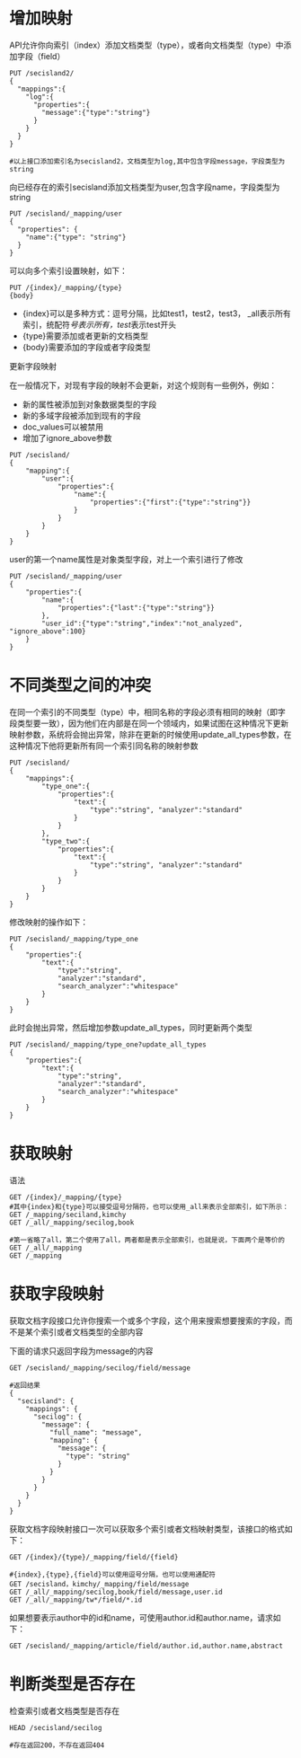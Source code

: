 # 增加映射

API允许你向索引（index）添加文档类型（type），或者向文档类型（type）中添加字段（field）

```
PUT /secisland2/
{
  "mappings":{
    "log":{
      "properties":{
        "message":{"type":"string"}
      }
    }
  }
}

#以上接口添加索引名为secisland2，文档类型为log,其中包含字段message，字段类型为string
```


向已经存在的索引secisland添加文档类型为user,包含字段name，字段类型为string

```
PUT /secisland/_mapping/user
{
  "properties": {
    "name":{"type": "string"}
  }
}

```

可以向多个索引设置映射，如下：

```
PUT /{index}/_mapping/{type}
{body}

```

* {index}可以是多种方式：逗号分隔，比如test1，test2，test3， _all表示所有索引，统配符*号表示所有，test*表示test开头
* {type}需要添加或者更新的文档类型
* {body}需要添加的字段或者字段类型



更新字段映射

在一般情况下，对现有字段的映射不会更新，对这个规则有一些例外，例如：
* 新的属性被添加到对象数据类型的字段
* 新的多域字段被添加到现有的字段
* doc_values可以被禁用
* 增加了ignore_above参数

```
PUT /secisland/
{
	"mapping":{
		"user":{
			"properties":{
				"name":{
					"properties":{"first":{"type":"string"}}
				}
			}		
		}		
	}
}
```
user的第一个name属性是对象类型字段，对上一个索引进行了修改


```
PUT /secisland/_mapping/user
{
	"properties":{
		"name":{
			"properties":{"last":{"type":"string"}}
		},
		"user_id":{"type":"string","index":"not_analyzed", "ignore_above":100}
	}
}

```

# 不同类型之间的冲突

在同一个索引的不同类型（type）中，相同名称的字段必须有相同的映射（即字段类型要一致），因为他们在内部是在同一个领域内，如果试图在这种情况下更新映射参数，系统将会抛出异常，除非在更新的时候使用update_all_types参数，在这种情况下他将更新所有同一个索引同名称的映射参数

```
PUT /secisland/
{
	"mappings":{
		"type_one":{
			"properties":{
				"text":{
					"type":"string", "analyzer":"standard"
				}
			}
		},
		"type_two":{
			"properties":{
				"text":{
					"type":"string", "analyzer":"standard"
				}
			}
		}
	}
}
```

修改映射的操作如下：

```
PUT /secisland/_mapping/type_one
{
	"properties":{
		"text":{
			"type":"string",
			"analyzer":"standard",
			"search_analyzer":"whitespace"
		}
	}
}

```

此时会抛出异常，然后增加参数update_all_types，同时更新两个类型

```
PUT /secisland/_mapping/type_one?update_all_types
{
	"properties":{
		"text":{
			"type":"string",
			"analyzer":"standard",
			"search_analyzer":"whitespace"
		}
	}
}

```


# 获取映射

语法
```
GET /{index}/_mapping/{type} 
#其中{index}和{type}可以接受逗号分隔符，也可以使用_all来表示全部索引，如下所示：
GET /_mapping/seciland,kimchy
GET /_all/_mapping/secilog,book

#第一省略了all，第二个使用了all，两者都是表示全部索引，也就是说，下面两个是等价的
GET /_all/_mapping
GET /_mapping

```

# 获取字段映射

获取文档字段接口允许你搜索一个或多个字段，这个用来搜索想要搜索的字段，而不是某个索引或者文档类型的全部内容


下面的请求只返回字段为message的内容
```
GET /secisland/_mapping/secilog/field/message

#返回结果
{
  "secisland": {
    "mappings": {
      "secilog": {
        "message": {
          "full_name": "message",
          "mapping": {
            "message": {
              "type": "string"
            }
          }
        }
      }
    }
  }
}

```

获取文档字段映射接口一次可以获取多个索引或者文档映射类型，该接口的格式如下：
```
GET /{index}/{type}/_mapping/field/{field}

#{index},{type},{field}可以使用逗号分隔，也可以使用通配符
GET /secisland，kimchy/_mapping/field/message
GET /_all/_mapping/secilog,book/field/message,user.id
GET /_all/_mapping/tw*/field/*.id

```

如果想要表示author中的id和name，可使用author.id和author.name，请求如下：
```
GET /secisland/_mapping/article/field/author.id,author.name,abstract
```

# 判断类型是否存在
检查索引或者文档类型是否存在
```
HEAD /secisland/secilog

#存在返回200，不存在返回404
```
